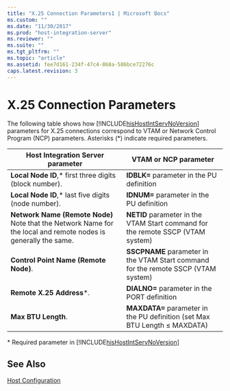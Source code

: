 ```yaml
---
title: "X.25 Connection Parameters1 | Microsoft Docs"
ms.custom: ""
ms.date: "11/30/2017"
ms.prod: "host-integration-server"
ms.reviewer: ""
ms.suite: ""
ms.tgt_pltfrm: ""
ms.topic: "article"
ms.assetid: fee7d161-234f-47c4-868a-586bce72276c
caps.latest.revision: 3
---
```

# X.25 Connection Parameters
The following table shows how [!INCLUDE[hisHostIntServNoVersion](../includes/hishostintservnoversion-md.md)] parameters for X.25 connections correspond to VTAM or Network Control Program (NCP) parameters. Asterisks (*) indicate required parameters.  
  
|Host Integration Server parameter|VTAM or NCP parameter|  
|---------------------------------------|---------------------------|  
|**Local Node ID**,* first three digits (block number).|**IDBLK=** parameter in the PU definition|  
|**Local Node ID**,* last five digits (node number).|**IDNUM=** parameter in the PU definition|  
|**Network Name (Remote Node)** Note that the Network Name for the local and remote nodes is generally the same.|**NETID** parameter in the VTAM Start command for the remote SSCP (VTAM system)|  
|**Control Point Name (Remote Node)**.|**SSCPNAME** parameter in the VTAM Start command for the remote SSCP (VTAM system)|  
|**Remote X.25 Address***.|**DIALNO=** parameter in the PORT definition|  
|**Max BTU Length**.|**MAXDATA=** parameter in the PU definition (set Max BTU Length ≤ MAXDATA)|  
  
 \* Required parameter in [!INCLUDE[hisHostIntServNoVersion](../includes/hishostintservnoversion-md.md)]  
  
## See Also  
 [Host Configuration](../HIS2010/host-configuration2.md)